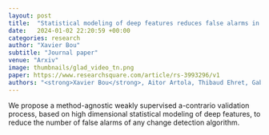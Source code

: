```yaml
---
layout: post
title:  "Statistical modeling of deep features reduces false alarms in video change detection"
date:   2024-01-02 22:20:59 +00:00
categories: research
author: "Xavier Bou"
subtitle: "Journal paper"
venue: "Arxiv"
image: thumbnails/glad_video_tn.png
paper: https://www.researchsquare.com/article/rs-3993296/v1
authors: "<strong>Xavier Bou</strong>, Aitor Artola, Thibaud Ehret, Gabriele Facciolo, Jean-Michel Morel, Rafael Grompone von Gioi"
---
```

We propose a method-agnostic weakly supervised a-contrario validation process, based on high dimensional statistical modeling of deep features, to reduce the number of false alarms of any change detection algorithm.